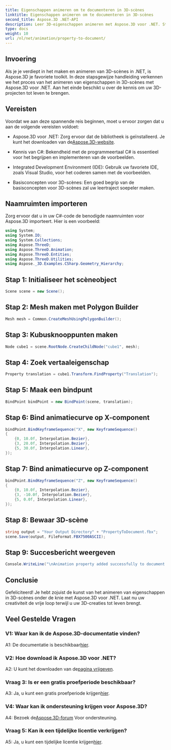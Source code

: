 ```yaml
---
title: Eigenschappen animeren om te documenteren in 3D-scènes
linktitle: Eigenschappen animeren om te documenteren in 3D-scènes
second_title: Aspose.3D .NET-API
description: Leer 3D-eigenschappen animeren met Aspose.3D voor .NET. Stapsgewijze handleiding voor het creëren van dynamische scènes.
type: docs
weight: 10
url: /nl/net/animation/property-to-document/
---
```

## Invoering

Als je je verdiept in het maken en animeren van 3D-scènes in .NET, is Aspose.3D je favoriete toolkit. In deze stapsgewijze handleiding verkennen we het proces van het animeren van eigenschappen in 3D-scènes met Aspose.3D voor .NET. Aan het einde beschikt u over de kennis om uw 3D-projecten tot leven te brengen.

## Vereisten

Voordat we aan deze spannende reis beginnen, moet u ervoor zorgen dat u aan de volgende vereisten voldoet:

-  Aspose.3D voor .NET: Zorg ervoor dat de bibliotheek is geïnstalleerd. Je kunt het downloaden van de[Aspose.3D-website](https://releases.aspose.com/3d/net/).

- Kennis van C#: Bekendheid met de programmeertaal C# is essentieel voor het begrijpen en implementeren van de voorbeelden.

- Integrated Development Environment (IDE): Gebruik uw favoriete IDE, zoals Visual Studio, voor het coderen samen met de voorbeelden.

- Basisconcepten voor 3D-scènes: Een goed begrip van de basisconcepten voor 3D-scènes zal uw leertraject soepeler maken.

## Naamruimten importeren

Zorg ervoor dat u in uw C#-code de benodigde naamruimten voor Aspose.3D importeert. Hier is een voorbeeld:

```csharp
using System;
using System.IO;
using System.Collections;
using Aspose.ThreeD;
using Aspose.ThreeD.Animation;
using Aspose.ThreeD.Entities;
using Aspose.ThreeD.Utilities;
using Aspose._3D.Examples.CSharp.Geometry_Hierarchy;
```

## Stap 1: Initialiseer het scèneobject

```csharp
Scene scene = new Scene();
```

## Stap 2: Mesh maken met Polygon Builder

```csharp
Mesh mesh = Common.CreateMeshUsingPolygonBuilder();
```

## Stap 3: Kubusknooppunten maken

```csharp
Node cube1 = scene.RootNode.CreateChildNode("cube1", mesh);
```

## Stap 4: Zoek vertaaleigenschap

```csharp
Property translation = cube1.Transform.FindProperty("Translation");
```

## Stap 5: Maak een bindpunt

```csharp
BindPoint bindPoint = new BindPoint(scene, translation);
```

## Stap 6: Bind animatiecurve op X-component

```csharp
bindPoint.BindKeyframeSequence("X", new KeyframeSequence()
{
    {0, 10.0f, Interpolation.Bezier},
    {3, 20.0f, Interpolation.Bezier},
    {5, 30.0f, Interpolation.Linear},
});
```

## Stap 7: Bind animatiecurve op Z-component

```csharp
bindPoint.BindKeyframeSequence("Z", new KeyframeSequence()
{
    {0, 10.0f, Interpolation.Bezier},
    {3, -10.0f, Interpolation.Bezier},
    {5, 0.0f, Interpolation.Linear},
});
```

## Stap 8: Bewaar 3D-scène

```csharp
string output = "Your Output Directory" + "PropertyToDocument.fbx";
scene.Save(output, FileFormat.FBX7500ASCII);
```

## Stap 9: Succesbericht weergeven

```csharp
Console.WriteLine("\nAnimation property added successfully to document.\nFile saved at " + output);
```

## Conclusie

Gefeliciteerd! Je hebt zojuist de kunst van het animeren van eigenschappen in 3D-scènes onder de knie met Aspose.3D voor .NET. Laat nu uw creativiteit de vrije loop terwijl u uw 3D-creaties tot leven brengt.

## Veel Gestelde Vragen

### V1: Waar kan ik de Aspose.3D-documentatie vinden?

 A1: De documentatie is beschikbaar[hier](https://reference.aspose.com/3d/net/).

### V2: Hoe download ik Aspose.3D voor .NET?

 A2: U kunt het downloaden van de[pagina vrijgeven](https://releases.aspose.com/3d/net/).

### Vraag 3: Is er een gratis proefperiode beschikbaar?

 A3: Ja, u kunt een gratis proefperiode krijgen[hier](https://releases.aspose.com/).

### V4: Waar kan ik ondersteuning krijgen voor Aspose.3D?

 A4: Bezoek de[Aspose.3D-forum](https://forum.aspose.com/c/3d/18) Voor ondersteuning.

### Vraag 5: Kan ik een tijdelijke licentie verkrijgen?

 A5: Ja, u kunt een tijdelijke licentie krijgen[hier](https://purchase.aspose.com/temporary-license/).